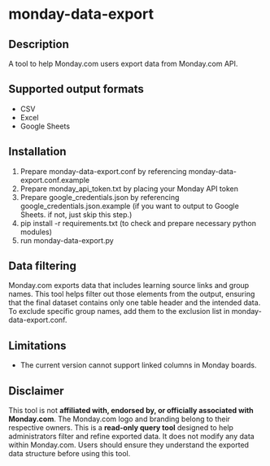# monday-data-export
## Description
A tool to help Monday.com users export data from Monday.com API.

## Supported output formats
* CSV
* Excel
* Google Sheets

## Installation
1. Prepare monday-data-export.conf by referencing monday-data-export.conf.example
2. Prepare monday_api_token.txt by placing your Monday API token
3. Prepare google_credentials.json by referencing google_credentials.json.example (if you want to output to Google Sheets. if not, just skip this step.)
4. pip install -r requirements.txt (to check and prepare necessary python modules)
5. run monday-data-export.py

## Data filtering
Monday.com exports data that includes learning source links and group names. This tool helps filter out those elements from the output, ensuring that the final dataset contains only one table header and the intended data.
To exclude specific group names, add them to the exclusion list in monday-data-export.conf.

## Limitations
* The current version cannot support linked columns in Monday boards.

## Disclaimer
This tool is not **affiliated with, endorsed by, or officially associated with Monday.com**. The Monday.com logo and branding belong to their respective owners.
This is a **read-only query tool** designed to help administrators filter and refine exported data. It does not modify any data within Monday.com. Users should ensure they understand the exported data structure before using this tool.
